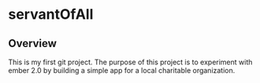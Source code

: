 # servantOfAll
## Overview
This is my first git project. The purpose of this project is to experiment with ember 2.0 by building a simple app for a local charitable organization.
